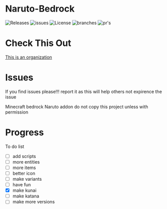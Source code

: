 # Naruto-Bedrock 
![Releases](https://badgen.net/github/release/modmaker101/minecraft-bedrock-naruto)  ![issues](https://badgen.net/github/open-issues/modmaker101/minecraft-bedrock-naruto)  ![License](https://badgen.net/badge/license/BSL/blue) ![branches](https://badgen.net/github/branches/modmaker101/minecraft-bedrock-naruto) ![pr's](https://badgen.net/github/merged-prs/modmaker101/minecraft-bedrock-naruto)

# Check This Out
[This is an organization](https://github.com/Minecraft-Bedrock-Addons/Minecraft-Bedrock-Naruto)

# Issues
If you find issues please!!! report it as this will help others not expirence the issue

Minecraft bedrock Naruto addon
do not copy this project unless with permission

# Progress

To do list
- [ ] add scripts
- [ ] more entities
- [ ] more items
- [ ] better icon
- [ ] make variants
- [ ] have fun
- [x] make kunai
- [ ] make katana
- [ ] make more versions
